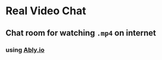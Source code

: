 # Real Video Chat

## Chat room for watching `.mp4` on internet

### using [Ably.io](https://ably.com/)
